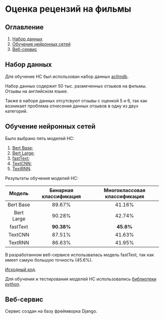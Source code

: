 # Оценка рецензий на фильмы

## Оглавление

1.	[Набор данных](#набор-данных)
2.	[Обучение нейронных сетей](#обучение-нейронных-сетей)
3.	[Веб-сервис](#веб-сервис)

## Набор данных

Для обучение НС был использован набор данных [aclImdb](https://github.com/gizenmtl/IMDB-Sentiment-Analysis-and-Text-Classification/tree/master/aclImdb).

Набор данных содержит 50 тыс. размеченных отзывов на фильмы. Отзывы на английском языке.

Также в наборе данных отсутсвуют отзывы с оценкой 5 и 6, так как возникает проблема отнесения данных отзывов в одну из двух категорий.

## Обучение нейронных сетей

Было выбрано пять моделей НС:

1.	[Bert Base](https://arxiv.org/abs/1810.04805v2);
2.	[Bert Large](https://arxiv.org/abs/1810.04805v2);
3.	[fastText](https://arxiv.org/abs/1607.01759);
4.	[TextCNN](https://www.aclweb.org/anthology/D14-1181/);
5.	[TextRNN](https://www.ijcai.org/Proceedings/16/Papers/408.pdf).

Результаты обучения моделей НС:

|Модель|Бинарная классификация|Многоклассовая классификация|
|:----:|:---------------------:|:-------------------------:|
|Bert Base|89.67%|41.16%|
|Bert Large|90.28%|42.74%|
|fastText|**90.38%**|**45.6%**|
|TextCNN|87.51%|41.63%|
|TextRNN|86.63%|41.95%|

В разработанном веб-сервисе использвалась модель fastText, так как имеет самую большую точность (45.6%).

[Исходный код](https://github.com/bingjo/FilmReviews/tree/main/Neural%20network%20models).

Для обучения и тестирования моделей НС использовались [библиотеки python](https://github.com/bingjo/FilmReviews/blob/main/Neural%20network%20models/requirements.txt).

## Веб-сервис

Сервис создан на базу фреймворка Django.
